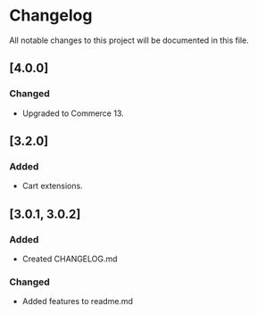 # Changelog

All notable changes to this project will be documented in this file.

## [4.0.0]

### Changed

- Upgraded to Commerce 13.

## [3.2.0]

### Added

- Cart extensions.

## [3.0.1, 3.0.2]

### Added

- Created CHANGELOG.md

### Changed

- Added features to readme.md

